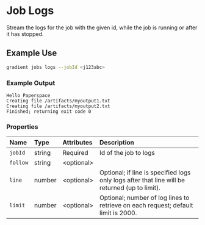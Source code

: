# Job Logs

Stream the logs for the job with the given id, while the job is running or after it has stopped.

## Example Use

```bash
gradient jobs logs --jobId <j123abc>
```

### Example Output

```text
Hello Paperspace
Creating file /artifacts/myoutput1.txt
Creating file /artifacts/myoutput2.txt
Finished; returning exit code 0
```

### **Properties**

| Name | Type | Attributes | Description |
| :--- | :--- | :--- | :--- |
| `jobId` | string | Required | Id of the job to logs |
| `follow` | string | &lt;optional&gt; |  |
| `line` | number | &lt;optional&gt; | Optional; if line is specified logs only logs after that line will be returned \(up to limit\). |
| `limit` | number | &lt;optional&gt; | Optional; number of log lines to retrieve on each request; default limit is 2000. |


